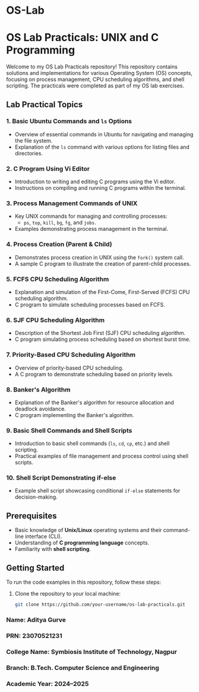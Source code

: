 # OS-Lab
# OS Lab Practicals: UNIX and C Programming

Welcome to my OS Lab Practicals repository! This repository contains solutions and implementations for various Operating System (OS) concepts, focusing on process management, CPU scheduling algorithms, and shell scripting. The practicals were completed as part of my OS lab exercises.

## Lab Practical Topics

### 1. **Basic Ubuntu Commands and `ls` Options**
   - Overview of essential commands in Ubuntu for navigating and managing the file system.
   - Explanation of the `ls` command with various options for listing files and directories.

### 2. **C Program Using Vi Editor**
   - Introduction to writing and editing C programs using the Vi editor.
   - Instructions on compiling and running C programs within the terminal.

### 3. **Process Management Commands of UNIX**
   - Key UNIX commands for managing and controlling processes:
     - `ps`, `top`, `kill`, `bg`, `fg`, and `jobs`.
   - Examples demonstrating process management in the terminal.

### 4. **Process Creation (Parent & Child)**
   - Demonstrates process creation in UNIX using the `fork()` system call.
   - A sample C program to illustrate the creation of parent-child processes.

### 5. **FCFS CPU Scheduling Algorithm**
   - Explanation and simulation of the First-Come, First-Served (FCFS) CPU scheduling algorithm.
   - C program to simulate scheduling processes based on FCFS.

### 6. **SJF CPU Scheduling Algorithm**
   - Description of the Shortest Job First (SJF) CPU scheduling algorithm.
   - C program simulating process scheduling based on shortest burst time.

### 7. **Priority-Based CPU Scheduling Algorithm**
   - Overview of priority-based CPU scheduling.
   - A C program to demonstrate scheduling based on priority levels.

### 8. **Banker's Algorithm**
   - Explanation of the Banker's algorithm for resource allocation and deadlock avoidance.
   - C program implementing the Banker's algorithm.

### 9. **Basic Shell Commands and Shell Scripts**
   - Introduction to basic shell commands (`ls`, `cd`, `cp`, etc.) and shell scripting.
   - Practical examples of file management and process control using shell scripts.

### 10. **Shell Script Demonstrating if-else**
   - Example shell script showcasing conditional `if-else` statements for decision-making.

## Prerequisites

- Basic knowledge of **Unix/Linux** operating systems and their command-line interface (CLI).
- Understanding of **C programming language** concepts.
- Familiarity with **shell scripting**.

## Getting Started

To run the code examples in this repository, follow these steps:

1. Clone the repository to your local machine:
   ```bash
   git clone https://github.com/your-username/os-lab-practicals.git


### Name: Aditya Gurve
### PRN: 23070521231
### College Name: Symbiosis Institute of Technology, Nagpur
### Branch: B.Tech. Computer Science and Engineering
### Academic Year: 2024–2025
